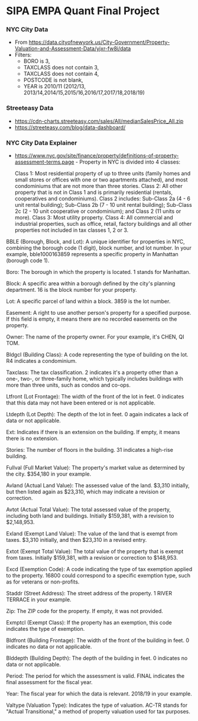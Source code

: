 # SIPA EMPA Quant Final Project

### NYC City Data
* From https://data.cityofnewyork.us/City-Government/Property-Valuation-and-Assessment-Data/yjxr-fw8i/data
* Filters: 
	- BORO is 3, 
	- TAXCLASS does not contain 3, 
	- TAXCLASS does not contain 4, 
	- POSTCODE is not blank, 
	- YEAR is 2010/11 (2012/13, 2013/14,2014/15,2015/16,2016/17,2017/18,2018/19)

### Streeteasy Data
* https://cdn-charts.streeteasy.com/sales/All/medianSalesPrice_All.zip
* https://streeteasy.com/blog/data-dashboard/

### NYC City Data Explainer

* https://www.nyc.gov/site/finance/property/definitions-of-property-assessment-terms.page - 
	Property in NYC is divided into 4 classes:

	Class 1: Most residential property of up to three units (family homes and small stores or offices with one or two apartments attached), and most condominiums that are not more than three stories.
	Class 2: All other property that is not in Class 1 and is primarily residential (rentals, cooperatives and condominiums). Class 2 includes:
	Sub-Class 2a  (4 -  6 unit rental building);
	Sub-Class 2b  (7 - 10 unit rental building);
	Sub-Class 2c  (2 - 10 unit cooperative or condominium); and
	Class 2  (11 units or more).
	Class 3: Most utility property.
	Class 4: All commercial and industrial properties, such as office, retail, factory buildings and all other properties not included in tax classes 1, 2 or 3.

BBLE (Borough, Block, and Lot): A unique identifier for properties in NYC, combining the borough code (1 digit), block number, and lot number. In your example, bble1000163859 represents a specific property in Manhattan (borough code 1).

Boro: The borough in which the property is located. 1 stands for Manhattan.

Block: A specific area within a borough defined by the city's planning department. 16 is the block number for your property.

Lot: A specific parcel of land within a block. 3859 is the lot number.

Easement: A right to use another person's property for a specified purpose. If this field is empty, it means there are no recorded easements on the property.

Owner: The name of the property owner. For your example, it's CHEN, QI TOM.

Bldgcl (Building Class): A code representing the type of building on the lot. R4 indicates a condominium.

Taxclass: The tax classification. 2 indicates it's a property other than a one-, two-, or three-family home, which typically includes buildings with more than three units, such as condos and co-ops.

Ltfront (Lot Frontage): The width of the front of the lot in feet. 0 indicates that this data may not have been entered or is not applicable.

Ltdepth (Lot Depth): The depth of the lot in feet. 0 again indicates a lack of data or not applicable.

Ext: Indicates if there is an extension on the building. If empty, it means there is no extension.

Stories: The number of floors in the building. 31 indicates a high-rise building.

Fullval (Full Market Value): The property's market value as determined by the city. $354,180 in your example.

Avland (Actual Land Value): The assessed value of the land. $3,310 initially, but then listed again as $23,310, which may indicate a revision or correction.

Avtot (Actual Total Value): The total assessed value of the property, including both land and buildings. Initially $159,381, with a revision to $2,148,953.

Exland (Exempt Land Value): The value of the land that is exempt from taxes. $3,310 initially, and then $23,310 in a revised entry.

Extot (Exempt Total Value): The total value of the property that is exempt from taxes. Initially $159,381, with a revision or correction to $148,953.

Excd (Exemption Code): A code indicating the type of tax exemption applied to the property. 16800 could correspond to a specific exemption type, such as for veterans or non-profits.

Staddr (Street Address): The street address of the property. 1 RIVER TERRACE in your example.

Zip: The ZIP code for the property. If empty, it was not provided.

Exmptcl (Exempt Class): If the property has an exemption, this code indicates the type of exemption.

Bldfront (Building Frontage): The width of the front of the building in feet. 0 indicates no data or not applicable.

Blddepth (Building Depth): The depth of the building in feet. 0 indicates no data or not applicable.

Period: The period for which the assessment is valid. FINAL indicates the final assessment for the fiscal year.

Year: The fiscal year for which the data is relevant. 2018/19 in your example.

Valtype (Valuation Type): Indicates the type of valuation. AC-TR stands for "Actual Transitional," a method of property valuation used for tax purposes.
